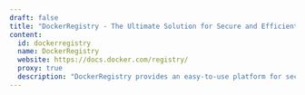 ```yaml
---
draft: false
title: "DockerRegistry - The Ultimate Solution for Secure and Efficient Image Storage and Distribution"
content:
  id: dockerregistry
  name: DockerRegistry
  website: https://docs.docker.com/registry/
  proxy: true
  description: "DockerRegistry provides an easy-to-use platform for securely storing and distributing Docker images, offering complete control over your image pipeline and seamless integration into your development workflow."
---
```

